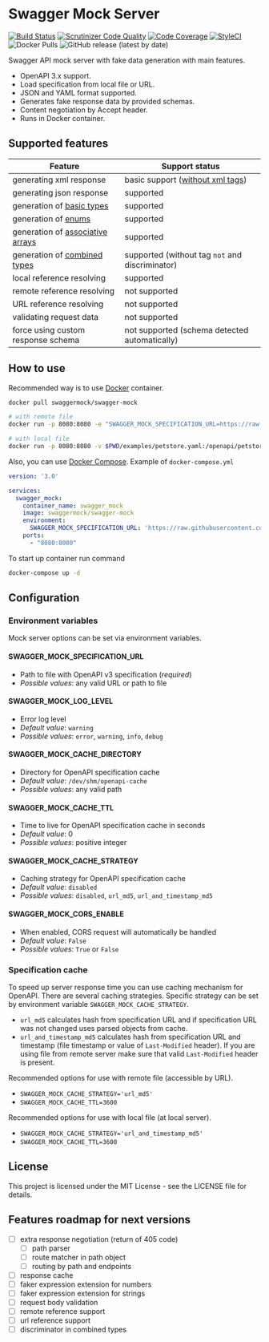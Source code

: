 # Swagger Mock Server

[![Build Status](https://travis-ci.org/swagger-mock/swagger-mock.svg?branch=master)](https://travis-ci.org/swagger-mock/swagger-mock)
[![Scrutinizer Code Quality](https://scrutinizer-ci.com/g/swagger-mock/swagger-mock/badges/quality-score.png?b=master)](https://scrutinizer-ci.com/g/swagger-mock/swagger-mock/?branch=master)
[![Code Coverage](https://scrutinizer-ci.com/g/swagger-mock/swagger-mock/badges/coverage.png?b=master)](https://scrutinizer-ci.com/g/swagger-mock/swagger-mock/?branch=master)
[![StyleCI](https://github.styleci.io/repos/145602302/shield?branch=master)](https://github.styleci.io/repos/145602302)
![Docker Pulls](https://img.shields.io/docker/pulls/swaggermock/swagger-mock)
![GitHub release (latest by date)](https://img.shields.io/github/v/release/swagger-mock/swagger-mock)

Swagger API mock server with fake data generation with main features.

* OpenAPI 3.x support.
* Load specification from local file or URL.
* JSON and YAML format supported.
* Generates fake response data by provided schemas.
* Content negotiation by Accept header.
* Runs in Docker container.

## Supported features

| Feature | Support status |
| --- | --- |
| generating xml response | basic support ([without xml tags](https://swagger.io/docs/specification/data-models/representing-xml/)) |
| generating json response | supported |
| generation of [basic types](https://swagger.io/docs/specification/data-models/data-types/) | supported |
| generation of [enums](https://swagger.io/docs/specification/data-models/enums/) | supported |
| generation of [associative arrays](https://swagger.io/docs/specification/data-models/dictionaries/) | supported |
| generation of [combined types](https://swagger.io/docs/specification/data-models/oneof-anyof-allof-not/) | supported (without tag `not` and discriminator) |
| local reference resolving | supported |
| remote reference resolving | not supported |
| URL reference resolving | not supported |
| validating request data | not supported |
| force using custom response schema | not supported (schema detected automatically) |

## How to use

Recommended way is to use [Docker](https://www.docker.com/) container.

```bash
docker pull swaggermock/swagger-mock

# with remote file
docker run -p 8080:8080 -e "SWAGGER_MOCK_SPECIFICATION_URL=https://raw.githubusercontent.com/OAI/OpenAPI-Specification/master/examples/v3.0/petstore.yaml" --rm swaggermock/swagger-mock

# with local file
docker run -p 8080:8080 -v $PWD/examples/petstore.yaml:/openapi/petstore.yaml -e "SWAGGER_MOCK_SPECIFICATION_URL=/openapi/petstore.yaml" --rm swaggermock/swagger-mock
```

Also, you can use [Docker Compose](https://docs.docker.com/compose/). Example of `docker-compose.yml`

```yaml
version: '3.0'

services:
  swagger_mock:
    container_name: swagger_mock
    image: swaggermock/swagger-mock
    environment:
      SWAGGER_MOCK_SPECIFICATION_URL: 'https://raw.githubusercontent.com/OAI/OpenAPI-Specification/master/examples/v3.0/petstore.yaml'
    ports:
      - "8080:8080"
```

To start up container run command

```bash
docker-compose up -d
```

## Configuration

### Environment variables

Mock server options can be set via environment variables.

#### SWAGGER_MOCK_SPECIFICATION_URL

* Path to file with OpenAPI v3 specification (_required_)
* _Possible values_: any valid URL or path to file

#### SWAGGER_MOCK_LOG_LEVEL

* Error log level
* _Default value_: `warning`
* _Possible values_: `error`, `warning`, `info`, `debug`

#### SWAGGER_MOCK_CACHE_DIRECTORY

* Directory for OpenAPI specification cache
* _Default value_: `/dev/shm/openapi-cache`
* _Possible values_: any valid path

#### SWAGGER_MOCK_CACHE_TTL

* Time to live for OpenAPI specification cache in seconds
* _Default value_: 0
* _Possible values_: positive integer

#### SWAGGER_MOCK_CACHE_STRATEGY

* Caching strategy for OpenAPI specification cache
* _Default value_: `disabled`
* _Possible values_: `disabled`, `url_md5`, `url_and_timestamp_md5`

#### SWAGGER_MOCK_CORS_ENABLE

 * When enabled, CORS request will automatically be handled
 * _Default value_: `False`
 * _Possible values_: `True` or `False`

### Specification cache

To speed up server response time you can use caching mechanism for OpenAPI. There are several caching strategies. Specific strategy can be set by environment variable `SWAGGER_MOCK_CACHE_STRATEGY`.

* `url_md5` calculates hash from specification URL and if specification URL was not changed uses parsed objects from cache.
* `url_and_timestamp_md5` calculates hash from specification URL and timestamp (file timestamp or value of `Last-Modified` header). If you are using file from remote server make sure that valid `Last-Modified` header is present. 

Recommended options for use with remote file (accessible by URL).

* `SWAGGER_MOCK_CACHE_STRATEGY='url_md5'`
* `SWAGGER_MOCK_CACHE_TTL=3600`

Recommended options for use with local file (at local server).

* `SWAGGER_MOCK_CACHE_STRATEGY='url_and_timestamp_md5'`
* `SWAGGER_MOCK_CACHE_TTL=3600`

## License

This project is licensed under the MIT License - see the LICENSE file for details.

## Features roadmap for next versions

* [ ] extra response negotiation (return of 405 code)
  * [ ] path parser
  * [ ] route matcher in path object
  * [ ] routing by path and endpoints
* [ ] response cache
* [ ] faker expression extension for numbers
* [ ] faker expression extension for strings
* [ ] request body validation
* [ ] remote reference support
* [ ] url reference support
* [ ] discriminator in combined types
